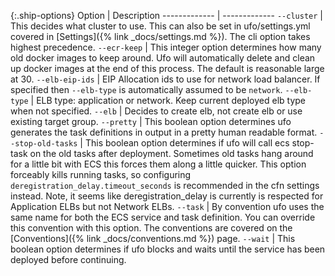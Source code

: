 {:.ship-options}
Option  | Description
------------- | -------------
`--cluster`  | This decides what cluster to use.  This can also be set in ufo/settings.yml covered in [Settings]({% link _docs/settings.md %}).  The cli option takes highest precedence.
`--ecr-keep`  | This integer option determines how many old docker images to keep around.  Ufo will automatically delete and clean up docker images at the end of this process. The default is reasonable large at 30.
`--elb-eip-ids` | EIP Allocation ids to use for network load balancer.  If specified then `--elb-type` is automatically assumed to be `network`.
`--elb-type` |  ELB type: application or network. Keep current deployed elb type when not specified.
`--elb` | Decides to create elb, not create elb or use existing target group.
`--pretty`  | This boolean option determines ufo generates the task definitions in output in a pretty human readable format.
`--stop-old-tasks`  | This boolean option determines if ufo will call ecs stop-task on the old tasks after deployment. Sometimes old tasks hang around for a little bit with ECS this forces them along a little quicker. This option forceably kills running tasks, so configuring `deregistration_delay.timeout_seconds` is recommended in the cfn settings instead. Note, it seems like deregistration_delay is currently is respected for Application ELBs but not Network ELBs.
`--task`  | By convention ufo uses the same name for both the ECS service and task definition. You can override this convention with this option.  The conventions are covered on the [Conventions]({% link _docs/conventions.md %}) page.
`--wait`  | This boolean option determines if ufo blocks and waits until the service has been deployed before continuing.
